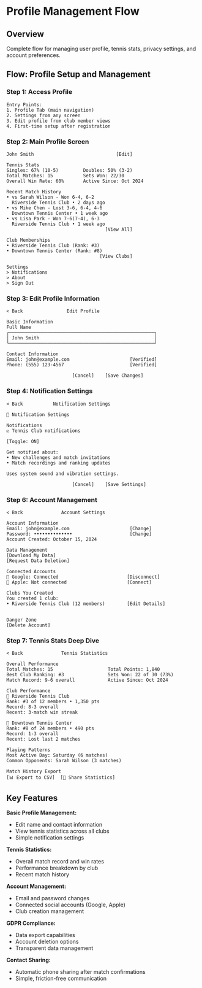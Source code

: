 # Profile Management Flow

## Overview
Complete flow for managing user profile, tennis stats, privacy settings, and account preferences.

## Flow: Profile Setup and Management

### Step 1: Access Profile
```
Entry Points:
1. Profile Tab (main navigation)
2. Settings from any screen
3. Edit profile from club member views
4. First-time setup after registration
```

### Step 2: Main Profile Screen
```
John Smith                              [Edit]

Tennis Stats
Singles: 67% (10-5)         Doubles: 50% (3-2)
Total Matches: 15           Sets Won: 22/30
Overall Win Rate: 60%       Active Since: Oct 2024

Recent Match History
• vs Sarah Wilson - Won 6-4, 6-2
  Riverside Tennis Club • 2 days ago
• vs Mike Chen - Lost 3-6, 6-4, 4-6
  Downtown Tennis Center • 1 week ago
• vs Lisa Park - Won 7-6(7-4), 6-3
  Riverside Tennis Club • 1 week ago
                                    [View All]

Club Memberships
• Riverside Tennis Club (Rank: #3)
• Downtown Tennis Center (Rank: #8)
                                  [View Clubs]

Settings
> Notifications
> About
> Sign Out
```

### Step 3: Edit Profile Information
```
< Back                Edit Profile

Basic Information
Full Name
┌─────────────────────────────────────────────────────┐
│ John Smith                                          │
└─────────────────────────────────────────────────────┘

Contact Information
Email: john@example.com                      [Verified]
Phone: (555) 123-4567                        [Verified]

                        [Cancel]    [Save Changes]
```

### Step 4: Notification Settings
```
< Back           Notification Settings

🔔 Notification Settings

Notifications
☑️ Tennis Club notifications

[Toggle: ON]

Get notified about:
• New challenges and match invitations
• Match recordings and ranking updates

Uses system sound and vibration settings.

                        [Cancel]    [Save Settings]
```

### Step 6: Account Management
```
< Back              Account Settings               

Account Information
Email: john@example.com                      [Change]
Password: ••••••••••••••                     [Change]
Account Created: October 15, 2024

Data Management
[Download My Data]
[Request Data Deletion]

Connected Accounts
📱 Google: Connected                         [Disconnect]
🍎 Apple: Not connected                      [Connect]

Clubs You Created
You created 1 club:
• Riverside Tennis Club (12 members)        [Edit Details]


Danger Zone
[Delete Account]
```

### Step 7: Tennis Stats Deep Dive
```
< Back              Tennis Statistics              

Overall Performance
Total Matches: 15                    Total Points: 1,840
Best Club Ranking: #3                Sets Won: 22 of 30 (73%)
Match Record: 9-6 overall            Active Since: Oct 2024

Club Performance
🎾 Riverside Tennis Club
Rank: #3 of 12 members • 1,350 pts
Record: 8-3 overall
Recent: 3-match win streak

🎾 Downtown Tennis Center  
Rank: #8 of 24 members • 490 pts
Record: 1-3 overall
Recent: Lost last 2 matches

Playing Patterns
Most Active Day: Saturday (6 matches)
Common Opponents: Sarah Wilson (3 matches)

Match History Export
[📊 Export to CSV]  [📱 Share Statistics]
```


## Key Features

**Basic Profile Management:**
- Edit name and contact information
- View tennis statistics across all clubs
- Simple notification settings

**Tennis Statistics:**
- Overall match record and win rates
- Performance breakdown by club
- Recent match history

**Account Management:**
- Email and password changes
- Connected social accounts (Google, Apple)
- Club creation management

**GDPR Compliance:**
- Data export capabilities
- Account deletion options
- Transparent data management

**Contact Sharing:**
- Automatic phone sharing after match confirmations
- Simple, friction-free communication